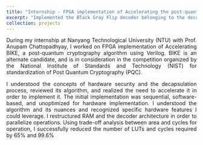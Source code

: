 ```yaml
---
title: "Internship - FPGA implementation of Accelerating the post-quantum algorithm - BIKE using Verilog"
excerpt: "Implemented the Black Gray Flip decoder belonging to the decapsulation process of BIKE - a post quantum crytography algorithm<br/><img src='/images/post-quantum-cryptography.jpg'>"
collection: projects
---
```


<p style='text-align: justify;'> 
During my internship at Nanyang Technological University (NTU) with Prof. Anupam Chattopadhyay, I worked on FPGA implementation of Accelerating BIKE, a post-quantum cryptography algorithm using Verilog. BIKE is an alternate candidate, and is in consideration in the competition organized by the National Institute of Standards and Technology (NIST) for standardization of Post Quantum Cryptography (PQC). </p>

<p style='text-align: justify;'> I understood the concepts of hardware security and the decapsulation process, reviewed its algorithm, and realized the need to accelerate it in order to implement it. The initial implementation was sequential, software-based, and unoptimized for hardware implementation. I understood the algorithm and its nuances and recognized specific hardware features I could leverage. I restructured RAM and the decoder architecture in order to parallelize operations. Using trade-off analysis between area and cycles for operation, I successfully reduced the number of LUTs and cycles required by 65% and 99.6% </p>
